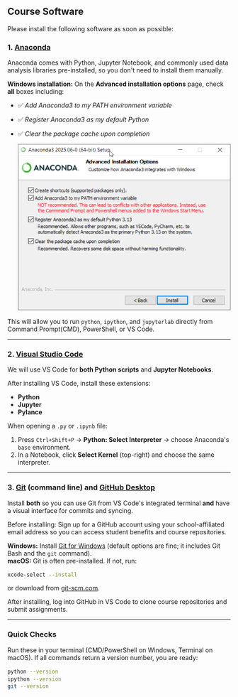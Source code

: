 ## Course Software

Please install the following software as soon as possible:

### 1. [Anaconda](https://www.anaconda.com/download/success)

Anaconda comes with Python, Jupyter Notebook, and commonly used data analysis libraries pre-installed, so you don't need to install them manually.

**Windows installation:** On the **Advanced installation options** page, check **all** boxes including:

- ✅ *Add Anaconda3 to my PATH environment variable*  
- ✅ *Register Anaconda3 as my default Python*
- ✅ *Clear the package cache upon completion*

    ![anaconda installation page](anaconda_installation.png)

This will allow you to run `python`, `ipython`, and `jupyterlab` directly from Command Prompt(CMD), PowerShell, or VS Code.

---

### 2. [Visual Studio Code](https://code.visualstudio.com/)

We will use VS Code for **both Python scripts** and **Jupyter Notebooks**.

After installing VS Code, install these extensions:

- **Python**
- **Jupyter**
- **Pylance**

When opening a `.py` or `.ipynb` file:

1. Press `Ctrl+Shift+P` → **Python: Select Interpreter** → choose Anaconda's `base` environment.  
2. In a Notebook, click **Select Kernel** (top-right) and choose the same interpreter.

---

### 3. [Git](https://git-scm.com/) (command line) **and** [GitHub Desktop](https://desktop.github.com/)

Install **both** so you can use Git from VS Code's integrated terminal **and** have a visual interface for commits and syncing.

Before installing: Sign up for a GitHub account using your school-affiliated email address so you can access student benefits and course repositories.

**Windows:** Install [Git for Windows](https://git-scm.com/download/win) (default options are fine; it includes Git Bash and the `git` command).  
**macOS:** Git is often pre-installed. If not, run:
```bash
xcode-select --install
```
or download from [git-scm.com](https://git-scm.com).

After installing, log into GitHub in VS Code to clone course repositories and submit assignments.

---

### Quick Checks

Run these in your terminal (CMD/PowerShell on Windows, Terminal on macOS). If all commands return a version number, you are ready:
```bash
python --version
ipython --version
git --version
```
